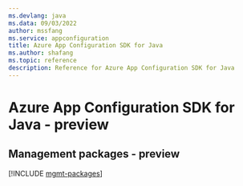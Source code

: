 ```yaml
---
ms.devlang: java
ms.data: 09/03/2022
author: mssfang
ms.service: appconfiguration
title: Azure App Configuration SDK for Java
ms.author: shafang
ms.topic: reference
description: Reference for Azure App Configuration SDK for Java
---
```

# Azure App Configuration SDK for Java - preview

## Management packages - preview
[!INCLUDE [mgmt-packages](app-configuration-mgmt-index.md)]